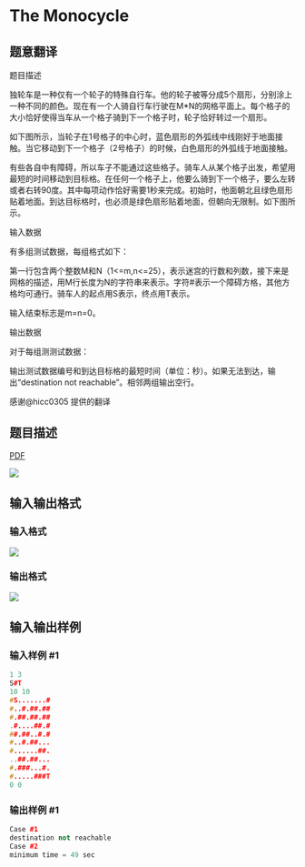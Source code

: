# The Monocycle

## 题意翻译

题目描述

独轮车是一种仅有一个轮子的特殊自行车。他的轮子被等分成5个扇形，分别涂上一种不同的颜色。现在有一个人骑自行车行驶在M*N的网格平面上。每个格子的大小恰好使得当车从一个格子骑到下一个格子时，轮子恰好转过一个扇形。

如下图所示，当轮子在1号格子的中心时，蓝色扇形的外弧线中线刚好于地面接触。当它移动到下一个格子（2号格子）的时候，白色扇形的外弧线于地面接触。

有些各自中有障碍，所以车子不能通过这些格子。骑车人从某个格子出发，希望用最短的时间移动到目标格。在任何一个格子上，他要么骑到下一个格子，要么左转或者右转90度。其中每项动作恰好需要1秒来完成。初始时，他面朝北且绿色扇形贴着地面。到达目标格时，也必须是绿色扇形贴着地面，但朝向无限制。如下图所示。

输入数据

有多组测试数据，每组格式如下：

第一行包含两个整数M和N（1<=m,n<=25），表示迷宫的行数和列数，接下来是网格的描述，用M行长度为N的字符串来表示。字符#表示一个障碍方格，其他方格均可通行。骑车人的起点用S表示，终点用T表示。

输入结束标志是m=n=0。

输出数据

对于每组测测试数据：

输出测试数据编号和到达目标格的最短时间（单位：秒）。如果无法到达，输出“destination not reachable”。相邻两组输出空行。

感谢@hicc0305 提供的翻译

## 题目描述

[problemUrl]: https://uva.onlinejudge.org/index.php?option=com_onlinejudge&Itemid=8&category=12&page=show_problem&problem=988

[PDF](https://uva.onlinejudge.org/external/100/p10047.pdf)

![](https://cdn.luogu.com.cn/upload/vjudge_pic/UVA10047/4f1a1c899c199e9d2d5bcc0f16e6dc6b9be97712.png)

## 输入输出格式

### 输入格式

![](https://cdn.luogu.com.cn/upload/vjudge_pic/UVA10047/5f0b19a30deebacbcc3003a668cd4b206c7275d3.png)

### 输出格式

![](https://cdn.luogu.com.cn/upload/vjudge_pic/UVA10047/e6f1af583fdc52a70dc7de6491034803329b3e83.png)

## 输入输出样例

### 输入样例 #1

```cpp
1 3
S#T
10 10
#S.......#
#..#.##.##
#.##.##.##
.#....##.#
##.##..#.#
#..#.##...
#......##.
..##.##...
#.###...#.
#.....###T
0 0
```


### 输出样例 #1

```cpp
Case #1
destination not reachable
Case #2
minimum time = 49 sec
```


